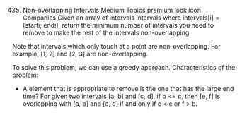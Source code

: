 435. Non-overlapping Intervals
     Medium
     Topics
     premium lock icon
     Companies
     Given an array of intervals intervals where intervals[i] = [starti, endi], return the minimum number of intervals you need to remove to make the rest of the intervals non-overlapping.

Note that intervals which only touch at a point are non-overlapping. For example, [1, 2] and [2, 3] are non-overlapping.


To solve this problem, we can use a greedy approach.
Characteristics of the problem:
- A element that is appropriate to remove is the one that has the large end time?
For given two intervals [a, b] and [c, d], if b <= c, then [e, f] is overlapping with [a, b] and [c, d] if and only if e < c or f > b.